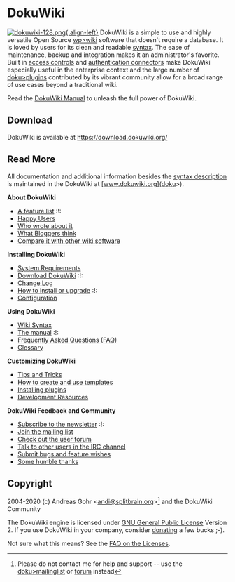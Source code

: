 # DokuWiki

[![dokuwiki-128.png](/wiki/dokuwiki-128.png){.align-left}](/doku&gt;wiki/dokuwiki)
DokuWiki is a simple to use and highly versatile Open Source
[wp&gt;wiki](wp&gt;wiki) software that doesn\'t require a database. It
is loved by users for its clean and readable [syntax](/wiki/syntax). The
ease of maintenance, backup and integration makes it an administrator\'s
favorite. Built in [access controls](doku&gt;acl) and [authentication
connectors](doku&gt;auth) make DokuWiki especially useful in the
enterprise context and the large number of
[doku&gt;plugins](doku&gt;plugins) contributed by its vibrant community
allow for a broad range of use cases beyond a traditional wiki.

Read the [DokuWiki Manual](doku&gt;manual) to unleash the full power of
DokuWiki.

## Download

DokuWiki is available at <https://download.dokuwiki.org/>

## Read More

All documentation and additional information besides the [syntax
description](syntax) is maintained in the DokuWiki at
[www.dokuwiki.org](doku&gt;).

**About DokuWiki**

-   [A feature list](doku&gt;features) :!:
-   [Happy Users](doku&gt;users)
-   [Who wrote about it](doku&gt;press)
-   [What Bloggers think](doku&gt;blogroll)
-   [Compare it with other wiki
    software](https://www.wikimatrix.org/show/DokuWiki)

**Installing DokuWiki**

-   [System Requirements](doku&gt;requirements)
-   [Download DokuWiki](https://download.dokuwiki.org/) :!:
-   [Change Log](doku&gt;changes)
-   [How to install or upgrade](doku&gt;Install) :!:
-   [Configuration](doku&gt;config)

**Using DokuWiki**

-   [Wiki Syntax](doku&gt;syntax)
-   [The manual](doku&gt;manual) :!:
-   [Frequently Asked Questions (FAQ)](doku&gt;FAQ)
-   [Glossary](doku&gt;glossary)

**Customizing DokuWiki**

-   [Tips and Tricks](doku&gt;tips)
-   [How to create and use templates](doku&gt;Template)
-   [Installing plugins](doku&gt;plugins)
-   [Development Resources](doku&gt;development)

**DokuWiki Feedback and Community**

-   [Subscribe to the newsletter](doku&gt;newsletter) :!:
-   [Join the mailing list](doku&gt;mailinglist)
-   [Check out the user forum](https://forum.dokuwiki.org)
-   [Talk to other users in the IRC channel](doku&gt;irc)
-   [Submit bugs and feature
    wishes](https://github.com/splitbrain/dokuwiki/issues)
-   [Some humble thanks](doku&gt;thanks)

## Copyright

2004-2020 (c) Andreas Gohr \<andi@splitbrain.org\>[^1] and the DokuWiki
Community

The DokuWiki engine is licensed under [GNU General Public
License](https://www.gnu.org/licenses/gpl.html) Version 2. If you use
DokuWiki in your company, consider [donating](doku&gt;donate) a few
bucks ;-).

Not sure what this means? See the [FAQ on the
Licenses](/doku&gt;faq/license).

[^1]: Please do not contact me for help and support \-- use the
    [doku&gt;mailinglist](doku&gt;mailinglist) or
    [forum](https://forum.dokuwiki.org) instead

